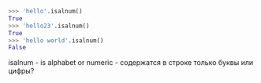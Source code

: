 ```python
>>> 'hello'.isalnum()
True
>>> 'hello23'.isalnum()
True
>>> 'hello world'.isalnum()
False
```

isalnum - is alphabet or numeric - содержатся в строке только буквы или цифры?